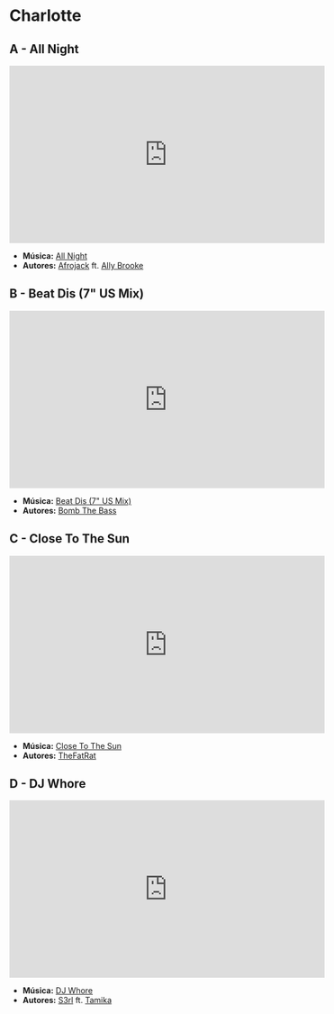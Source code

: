 # Charlotte
## A - All Night
<iframe width="560" height="315" src="https://www.youtube.com/embed/evuKQ7J2PEQ?si=5I--8ThzihUmixt4" title="YouTube video player" frameborder="0" allow="accelerometer; autoplay; clipboard-write; encrypted-media; gyroscope; picture-in-picture; web-share" referrerpolicy="strict-origin-when-cross-origin" allowfullscreen></iframe>

- **Música:** [All Night](../Músicas/All%20Night.md)
- **Autores:** [Afrojack](../Autores/Afrojack.md) ft. [Ally Brooke](../Autores/Ally%20Brooke.md)

## B - Beat Dis (7" US Mix)
<iframe width="560" height="315" src="https://www.youtube.com/embed/vx2kE-qfj2Q?si=-yQuXZjjKiyGp6_a" title="YouTube video player" frameborder="0" allow="accelerometer; autoplay; clipboard-write; encrypted-media; gyroscope; picture-in-picture; web-share" referrerpolicy="strict-origin-when-cross-origin" allowfullscreen></iframe>

- **Música:** [Beat Dis (7" US Mix)](../Músicas/Beat%20Dis%20(7"%20US%20Mix).md)
- **Autores:** [Bomb The Bass](../Autores/Bomb%20The%20Bass.md)

## C - Close To The Sun
<iframe width="560" height="315" src="https://www.youtube.com/embed/BltMgMPAO2M?si=_Pm7daLrl7tQ0LHy" title="YouTube video player" frameborder="0" allow="accelerometer; autoplay; clipboard-write; encrypted-media; gyroscope; picture-in-picture; web-share" referrerpolicy="strict-origin-when-cross-origin" allowfullscreen></iframe>

- **Música:** [Close To The Sun](../Músicas/Close%20To%20The%20Sun.md)
- **Autores:** [TheFatRat](../Autores/TheFatRat.md)
## D - DJ Whore
<iframe width="560" height="315" src="https://www.youtube.com/embed/5TaRr-w14wg?si=IVseMyoJsp6w3PFc" title="YouTube video player" frameborder="0" allow="accelerometer; autoplay; clipboard-write; encrypted-media; gyroscope; picture-in-picture; web-share" referrerpolicy="strict-origin-when-cross-origin" allowfullscreen></iframe>

- **Música:** [DJ Whore](../Músicas/DJ%20Whore.md)
- **Autores:** [S3rl](../Autores/S3rl.md) ft. [Tamika](../Autores/Tamika.md)